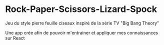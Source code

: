 <h1>Rock-Paper-Scissors-Lizard-Spock</h1>

Jeu du style pierre feuille ciseaux inspiré de la série TV "Big Bang Theory"

Une app crée afin de pouvoir m'entrainer et appliquer mes connaissances sur React
